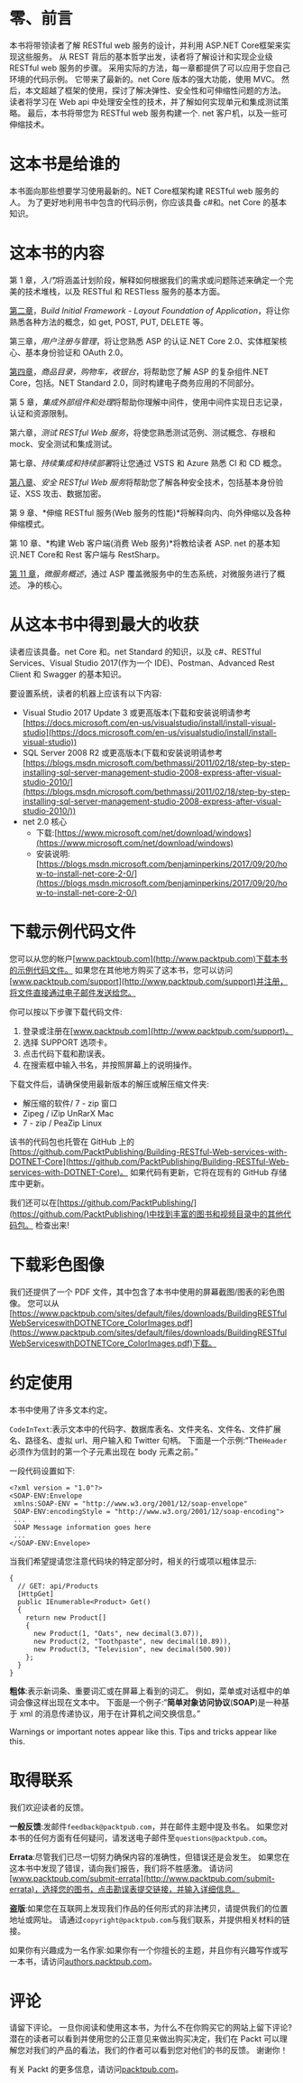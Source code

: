 # 零、前言

本书将带领读者了解 RESTful web 服务的设计，并利用 ASP.NET Core框架来实现这些服务。 从 REST 背后的基本哲学出发，读者将了解设计和实现企业级 RESTful web 服务的步骤。 采用实际的方法，每一章都提供了可以应用于您自己环境的代码示例。 它带来了最新的。net Core 版本的强大功能，使用 MVC。 然后，本文超越了框架的使用，探讨了解决弹性、安全性和可伸缩性问题的方法。 读者将学习在 Web api 中处理安全性的技术，并了解如何实现单元和集成测试策略。 最后，本书将带您为 RESTful web 服务构建一个. net 客户机，以及一些可伸缩技术。

# 这本书是给谁的

本书面向那些想要学习使用最新的。NET Core框架构建 RESTful web 服务的人。 为了更好地利用书中包含的代码示例，你应该具备 c#和。net Core 的基本知识。

# 这本书的内容

第 1 章，*入门*将涵盖计划阶段，解释如何根据我们的需求或问题陈述来确定一个完美的技术堆栈，以及 RESTful 和 RESTless 服务的基本方面。

[第二章](02.html)，*Build Initial Framework - Layout Foundation of Application*，将让你熟悉各种方法的概念，如 get, POST, PUT, DELETE 等。

第三章，*用户注册与管理*，将让您熟悉 ASP 的认证.NET Core 2.0、实体框架核心、基本身份验证和 OAuth 2.0。

[第四章](04.html)，*商品目录，购物车，收银台*，将帮助您了解 ASP 的复杂组件.NET Core，包括。NET Standard 2.0，同时构建电子商务应用的不同部分。

第 5 章，*集成外部组件和处理*将帮助你理解中间件，使用中间件实现日志记录，认证和资源限制。

第六章，*测试 RESTful Web 服务*，将使您熟悉测试范例、测试概念、存根和 mock、安全测试和集成测试。

第七章、*持续集成和持续部署*将让您通过 VSTS 和 Azure 熟悉 CI 和 CD 概念。

[第八章](08.html)、*安全 RESTful Web 服务*将帮助您了解各种安全技术，包括基本身份验证、XSS 攻击、数据加密。

第 9 章、*伸缩 RESTful 服务(Web 服务的性能)*将解释向内、向外伸缩以及各种伸缩模式。

第 10 章、*构建 Web 客户端(消费 Web 服务)*将教给读者 ASP. net 的基本知识.NET Core和 Rest 客户端与 RestSharp。

[第 11 章](11.html)，*微服务概述*，通过 ASP 覆盖微服务中的生态系统，对微服务进行了概述。 净的核心。

# 从这本书中得到最大的收获

读者应该具备。net Core 和。net Standard 的知识，以及 c#、RESTful Services、Visual Studio 2017(作为一个 IDE)、Postman、Advanced Rest Client 和 Swagger 的基本知识。

要设置系统，读者的机器上应该有以下内容:

*   Visual Studio 2017 Update 3 或更高版本(下载和安装说明请参考[https://docs.microsoft.com/en-us/visualstudio/install/install-visual-studio](https://docs.microsoft.com/en-us/visualstudio/install/install-visual-studio))
*   SQL Server 2008 R2 或更高版本(下载和安装说明请参考[https://blogs.msdn.microsoft.com/bethmassi/2011/02/18/step-by-step-installing-sql-server-management-studio-2008-express-after-visual-studio-2010/](https://blogs.msdn.microsoft.com/bethmassi/2011/02/18/step-by-step-installing-sql-server-management-studio-2008-express-after-visual-studio-2010/))
*   net 2.0 核心
    *   下载:[https://www.microsoft.com/net/download/windows](https://www.microsoft.com/net/download/windows)
    *   安装说明:[https://blogs.msdn.microsoft.com/benjaminperkins/2017/09/20/how-to-install-net-core-2-0/](https://blogs.msdn.microsoft.com/benjaminperkins/2017/09/20/how-to-install-net-core-2-0/)

# 下载示例代码文件

您可以从您的帐户[www.packtpub.com](http://www.packtpub.com)下载本书的示例代码文件。 如果您在其他地方购买了这本书，您可以访问[www.packtpub.com/support](http://www.packtpub.com/support)并注册，将文件直接通过电子邮件发送给您。

你可以按以下步骤下载代码文件:

1.  登录或注册在[www.packtpub.com](http://www.packtpub.com/support)。
2.  选择 SUPPORT 选项卡。
3.  点击代码下载和勘误表。
4.  在搜索框中输入书名，并按照屏幕上的说明操作。

下载文件后，请确保使用最新版本的解压或解压缩文件夹:

*   解压缩的软件/ 7 - zip 窗口
*   Zipeg / iZip UnRarX Mac
*   7 - zip / PeaZip Linux

该书的代码包也托管在 GitHub 上的[https://github.com/PacktPublishing/Building-RESTful-Web-services-with-DOTNET-Core](https://github.com/PacktPublishing/Building-RESTful-Web-services-with-DOTNET-Core)。 如果代码有更新，它将在现有的 GitHub 存储库中更新。

我们还可以在[https://github.com/PacktPublishing/](https://github.com/PacktPublishing/)中找到丰富的图书和视频目录中的其他代码包。 检查出来!

# 下载彩色图像

我们还提供了一个 PDF 文件，其中包含了本书中使用的屏幕截图/图表的彩色图像。 您可以从[https://www.packtpub.com/sites/default/files/downloads/BuildingRESTfulWebServiceswithDOTNETCore_ColorImages.pdf](https://www.packtpub.com/sites/default/files/downloads/BuildingRESTfulWebServiceswithDOTNETCore_ColorImages.pdf)下载。

# 约定使用

本书中使用了许多文本约定。

`CodeInText`:表示文本中的代码字、数据库表名、文件夹名、文件名、文件扩展名、路径名、虚拟 url、用户输入和 Twitter 句柄。 下面是一个示例:“The`Header`必须作为信封的第一个子元素出现在 body 元素之前。”

一段代码设置如下:

```
<?xml version = "1.0"?>
<SOAP-ENV:Envelope 
 xmlns:SOAP-ENV = "http://www.w3.org/2001/12/soap-envelope" 
 SOAP-ENV:encodingStyle = "http://www.w3.org/2001/12/soap-encoding">
 ...
 SOAP Message information goes here
 ...
</SOAP-ENV:Envelope>
```

当我们希望提请您注意代码块的特定部分时，相关的行或项以粗体显示:

```
{
  // GET: api/Products
  [HttpGet]
  public IEnumerable<Product> Get()
  {
    return new Product[]
    {
      new Product(1, "Oats", new decimal(3.07)),
      new Product(2, "Toothpaste", new decimal(10.89)),
      new Product(3, "Television", new decimal(500.90))
    };
  }
}
```

**粗体**:表示新词条、重要词汇或在屏幕上看到的词汇。 例如，菜单或对话框中的单词会像这样出现在文本中。 下面是一个例子:“**简单对象访问协议**(**SOAP**)是一种基于 xml 的消息传递协议，用于在计算机之间交换信息。”

Warnings or important notes appear like this. Tips and tricks appear like this.

# 取得联系

我们欢迎读者的反馈。

**一般反馈**:发邮件`feedback@packtpub.com`，并在邮件主题中提及书名。 如果您对本书的任何方面有任何疑问，请发送电子邮件至`questions@packtpub.com`。

**Errata**:尽管我们已尽一切努力确保内容的准确性，但错误还是会发生。 如果您在这本书中发现了错误，请向我们报告，我们将不胜感激。 请访问[www.packtpub.com/submit-errata](http://www.packtpub.com/submit-errata)，选择您的图书，点击勘误表提交链接，并输入详细信息。

**盗版**:如果您在互联网上发现我们作品的任何形式的非法拷贝，请提供我们的位置地址或网址。 请通过`copyright@packtpub.com`与我们联系，并提供相关材料的链接。

如果你有兴趣成为一名作家:如果你有一个你擅长的主题，并且你有兴趣写作或写一本书，请访问[authors.packtpub.com](http://authors.packtpub.com/)。

# 评论

请留下评论。 一旦你阅读和使用这本书，为什么不在你购买它的网站上留下评论? 潜在的读者可以看到并使用您的公正意见来做出购买决定，我们在 Packt 可以理解您对我们的产品的看法，我们的作者可以看到您对他们的书的反馈。 谢谢你！

有关 Packt 的更多信息，请访问[packtpub.com](https://www.packtpub.com/)。